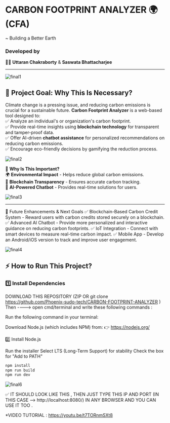# CARBON FOOTPRINT ANALYZER 🌍 (CFA)
~ Building a Better Earth

### **Developed by**  
👨‍💻 **Uttaran Chakraborty** & **Saswata Bhattacharjee**  

---
![final1](https://github.com/user-attachments/assets/10979c6a-620b-42a5-ab85-cf0bcc555a08)


## 🌱 **Project Goal: Why This Is Necessary?**  

Climate change is a pressing issue, and reducing carbon emissions is crucial for a sustainable future. **Carbon Footprint Analyzer** is a web-based tool designed to:  
✅ Analyze an individual's or organization's carbon footprint.  
✅ Provide real-time insights using **blockchain technology** for transparent and tamper-proof data.  
✅ Offer AI-driven **chatbot assistance** for personalized recommendations on reducing carbon emissions.  
✅ Encourage eco-friendly decisions by gamifying the reduction process.  

![final2](https://github.com/user-attachments/assets/080005af-ec37-4268-a0dd-5305af510217)


🚀 **Why Is This Important?**  
🌍 **Environmental Impact** - Helps reduce global carbon emissions.  
🔗 **Blockchain Transparency** - Ensures accurate carbon tracking.  
🤖 **AI-Powered Chatbot** - Provides real-time solutions for users.  

![final3](https://github.com/user-attachments/assets/ab9839d7-97c8-4251-a69f-466604353f6e)

---
🔮 Future Enhancements & Next Goals
✅ Blockchain-Based Carbon Credit System - Reward users with carbon credits stored securely on a blockchain.
✅ Advanced AI Chatbot - Provide more personalized and interactive guidance on reducing carbon footprints.
✅ IoT Integration - Connect with smart devices to measure real-time carbon impact.
✅ Mobile App - Develop an Android/iOS version to track and improve user engagement.


![final4](https://github.com/user-attachments/assets/76436538-f4e7-4822-ae33-9233597f3bb9)


## ⚡ **How to Run This Project?**  

### **1️⃣ Install Dependencies**  

DOWNLOAD THIS REPOSITORY (ZIP OR git clone https://github.com/Phoenix-sudo-tech/CARBON-FOOTPRINT-ANALYZER )
Then ----> open cmd/terminal and write these following commands :

Run the following command in your terminal:  

Download Node.js (which includes NPM) from:
👉 https://nodejs.org/

2️⃣ Install Node.js

Run the installer
Select LTS (Long-Term Support) for stability
Check the box for "Add to PATH"

```sh
npm install
npm run build
npm run dev

```
![final6](https://github.com/user-attachments/assets/8b442583-31b8-4720-9ea9-5f81abe2fc0d)

✅ IT SHOULD LOOK LIKE THIS , THEN JUST TYPE THIS IP AND PORT (IN THIS CASE --> http://localhost:8080/) IN ANY BROWSER AND YOU CAN USE IT TOO .

*VIDEO TUTORIAL : https://youtu.be/t7TORnmSXt8

